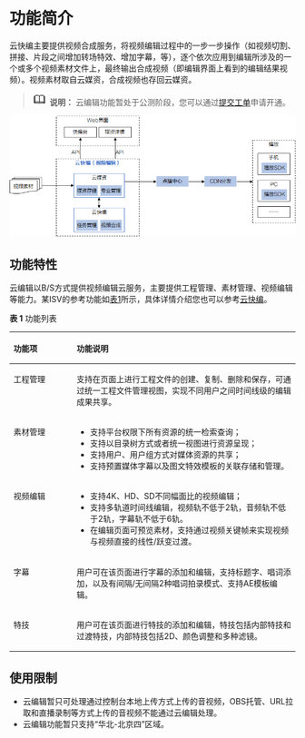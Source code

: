 # 功能简介<a name="vod_01_0078"></a>

云快编主要提供视频合成服务，将视频编辑过程中的一步一步操作（如视频切割、拼接、片段之间增加转场特效、增加字幕，等），逐个依次应用到编辑所涉及的一个或多个视频素材文件上，最终输出合成视频（即编辑界面上看到的编辑结果视频）。视频素材取自云媒资，合成视频也存回云媒资。

>![](public_sys-resources/icon-note.gif) **说明：** 
>云编辑功能暂处于公测阶段，您可以通过[提交工单](https://console.huaweicloud.com/ticket/?#/ticketindex/business?productTypeId=ffb4ebf5fb094bc6aef0129c276ce42e)申请开通。

![](figures/zh-cn_image_0251100039.png)

## 功能特性<a name="section443219915209"></a>

云编辑以B/S方式提供视频编辑云服务，主要提供工程管理、素材管理、视频编辑等能力。某ISV的参考功能如[表1](#table225617476119)所示，具体详情介绍您也可以参考[云快编](https://marketplace.huaweicloud.com/product/00301-498142-0--0)。

**表 1**  功能列表

<a name="table225617476119"></a>
<table><thead align="left"><tr id="row225612479113"><th class="cellrowborder" valign="top" width="22.06%" id="mcps1.2.3.1.1"><p id="p192566471816"><a name="p192566471816"></a><a name="p192566471816"></a>功能项</p>
</th>
<th class="cellrowborder" valign="top" width="77.94%" id="mcps1.2.3.1.2"><p id="p15256144715110"><a name="p15256144715110"></a><a name="p15256144715110"></a>功能说明</p>
</th>
</tr>
</thead>
<tbody><tr id="row152569471014"><td class="cellrowborder" valign="top" width="22.06%" headers="mcps1.2.3.1.1 "><p id="p141912011124513"><a name="p141912011124513"></a><a name="p141912011124513"></a>工程管理</p>
</td>
<td class="cellrowborder" valign="top" width="77.94%" headers="mcps1.2.3.1.2 "><p id="p136615212457"><a name="p136615212457"></a><a name="p136615212457"></a>支持在页面上进行工程文件的创建、复制、删除和保存，可通过统一工程文件管理视图，实现不同用户之间时间线级的编辑成果共享。</p>
</td>
</tr>
<tr id="row20256134716116"><td class="cellrowborder" valign="top" width="22.06%" headers="mcps1.2.3.1.1 "><p id="p825611471415"><a name="p825611471415"></a><a name="p825611471415"></a>素材管理</p>
</td>
<td class="cellrowborder" valign="top" width="77.94%" headers="mcps1.2.3.1.2 "><a name="ul9352165784515"></a><a name="ul9352165784515"></a><ul id="ul9352165784515"><li>支持平台权限下所有资源的统一检索查询；</li><li>支持以目录树方式或者统一视图进行资源呈现；</li><li>支持用户、用户组方式对媒体资源的共享；</li><li>支持预置媒体字幕以及图文特效模板的关联存储和管理。</li></ul>
</td>
</tr>
<tr id="row125714471110"><td class="cellrowborder" valign="top" width="22.06%" headers="mcps1.2.3.1.1 "><p id="p99581188466"><a name="p99581188466"></a><a name="p99581188466"></a>视频编辑</p>
</td>
<td class="cellrowborder" valign="top" width="77.94%" headers="mcps1.2.3.1.2 "><a name="ul925711471311"></a><a name="ul925711471311"></a><ul id="ul925711471311"><li>支持4K、HD、SD不同幅面比的视频编辑；</li><li>支持多轨道时间线编辑，视频轨不低于2轨，音频轨不低于2轨，字幕轨不低于6轨。</li><li>在编辑页面可预览素材，支持通过视频关键帧来实现视频与视频直接的线性/跃变过渡。</li></ul>
</td>
</tr>
<tr id="row82571647016"><td class="cellrowborder" valign="top" width="22.06%" headers="mcps1.2.3.1.1 "><p id="p134541340134611"><a name="p134541340134611"></a><a name="p134541340134611"></a>字幕</p>
</td>
<td class="cellrowborder" valign="top" width="77.94%" headers="mcps1.2.3.1.2 "><p id="p87681150174615"><a name="p87681150174615"></a><a name="p87681150174615"></a>用户可在该页面进行字幕的添加和编辑，支持标题字、唱词添加，以及有间隔/无间隔2种唱词拍录模式、支持AE模板编辑。</p>
</td>
</tr>
<tr id="row15374121284718"><td class="cellrowborder" valign="top" width="22.06%" headers="mcps1.2.3.1.1 "><p id="p15375101204716"><a name="p15375101204716"></a><a name="p15375101204716"></a>特技</p>
</td>
<td class="cellrowborder" valign="top" width="77.94%" headers="mcps1.2.3.1.2 "><p id="p10375151218474"><a name="p10375151218474"></a><a name="p10375151218474"></a>用户可在该页面进行特技的添加和编辑，特技包括内部特技和过渡特技，内部特技包括2D、颜色调整和多种滤镜。</p>
</td>
</tr>
</tbody>
</table>

## 使用限制<a name="section249017534215"></a>

-   云编辑暂只可处理通过控制台本地上传方式上传的音视频，OBS托管、URL拉取和直播录制等方式上传的音视频不能通过云编辑处理。
-   云编辑功能暂只支持“华北-北京四”区域。

